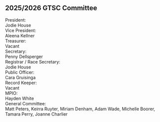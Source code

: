 <h2 class="heading-text">2025/2026 GTSC Committee</h2>

<div class="committeewrapper">

 <div class="grid-committee">
  <div class="committee-title">President:</div>
  <div class="committee-member">Jodie House</div>

  <div class="committee-title">Vice President:</div>
   <div class="committee-member">Aleena Kellner</div>

  <div class="committee-title">Treasurer:</div>
  <div class="committee-member">Vacant</div>

  <div class="committee-title">Secretary:</div>
  <div class="committee-member">Penny Dellsperger</div>

  <div class="committee-title">Registrar / Race Secretary:</div>
  <div class="committee-member">Jodie House</div>

  <div class="committee-title">Public Officer:</div>
  <div class="committee-member">Cara Gruisinga</div>

  <div class="committee-title">Record Keeper:</div>
  <div class="committee-member">Vacant</div>

  <div class="committee-title">MPIO:</div>
  <div class="committee-member">Hayden White</div>

  <div class="committee-title">General Committee:</div>
  <div class="committee-member">Matt Peters, Keirra Ruyter, Miriam Denham, Adam Wade, Michelle Boorer, Tamara Perry, Joanne Charlier</div>

  </div>